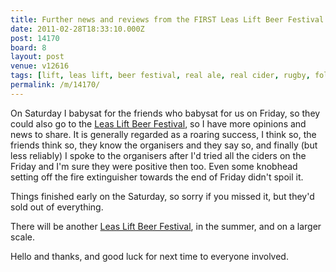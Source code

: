 ```yaml
---
title: Further news and reviews from the FIRST Leas Lift Beer Festival
date: 2011-02-28T18:33:10.000Z
post: 14170
board: 8
layout: post
venue: v12616
tags: [lift, leas lift, beer festival, real ale, real cider, rugby, folkestone, leas lift beer festival]
permalink: /m/14170/
---
```

On Saturday I babysat for the friends who babysat for us on Friday, so they could also go to the <a href="/wiki/leas+lift+beer+festival">Leas Lift Beer Festival</a>, so I have more opinions and news to share. It is generally regarded as a roaring success, I think so, the friends think so, they know the organisers and they say so, and finally (but less reliably) I spoke to the organisers after I'd tried all the ciders on the Friday and I'm sure they were positive then too. Even some knobhead setting off the fire extinguisher towards the end of Friday didn't spoil it.

Things finished early on the Saturday, so sorry if you missed it, but they'd sold out of everything.

There will be another <a href="/wiki/leas+lift+beer+festival">Leas Lift Beer Festival</a>, in the summer, and on a larger scale.

Hello and thanks, and good luck for next time to everyone involved.
